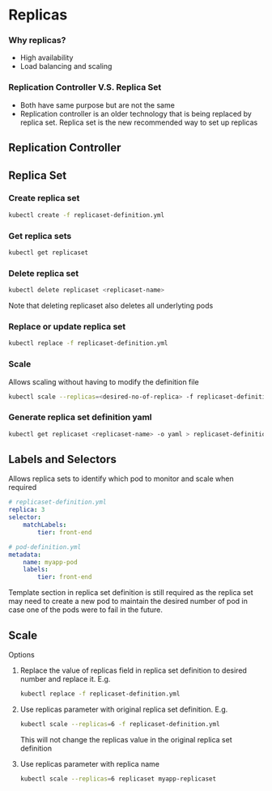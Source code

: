 # Replicas

### Why replicas?

* High availability
* Load balancing and scaling

### Replication Controller V.S. Replica Set

* Both have same purpose but are not the same
* Replication controller is an older technology that is being replaced by replica set. Replica set is the new recommended way to set up replicas

## Replication Controller



## Replica Set

### Create replica set

```bash
kubectl create -f replicaset-definition.yml
```

### Get replica sets

```bash
kubectl get replicaset
```

### Delete replica set

```bash
kubectl delete replicaset <replicaset-name>
```

Note that deleting replicaset also deletes all underlyting pods

### Replace or update replica set

```bash
kubectl replace -f replicaset-definition.yml
```

### Scale

Allows scaling without having to modify the definition file

```bash
kubectl scale --replicas=<desired-no-of-replica> -f replicaset-definition.yml
```

### Generate replica set definition yaml

```bash
kubectl get replicaset <replicaset-name> -o yaml > replicaset-definition.yml
```


## Labels and Selectors

Allows replica sets to identify which pod to monitor and scale when required

```yaml
# replicaset-definition.yml
replica: 3
selector:
    matchLabels:
        tier: front-end
```

```yaml
# pod-definition.yml
metadata:
    name: myapp-pod
    labels:
        tier: front-end
```

Template section in replica set definition is still required as the replica set may need to create a new pod to maintain the desired number of pod in case one of the pods were to fail in the future. 

## Scale

Options
1. Replace the value of replicas field in replica set definition to desired number and replace it. E.g.

    ```bash
    kubectl replace -f replicaset-definition.yml
    ```

2. Use replicas parameter with original replica set definition. E.g. 

    ```bash
    kubectl scale --replicas=6 -f replicaset-definition.yml
    ```

    This will not change the replicas value in the original replica set definition

3. Use replicas parameter with replica name

    ```bash
    kubectl scale --replicas=6 replicaset myapp-replicaset
    ```

